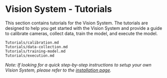 # Vision System - Tutorials

This section contains tutorials for the Vision System. The tutorials are designed to help you get started with the Vision System and provide a guide to calibrate cameras, collect data, train the model, and execute the model.

```{toctree}
Tutorials/calibration.md
Tutorials/data-collection.md
Tutorials/training-model.md
Tutorials/execution.md
```

_Note: If looking for a quick step-by-step instructions to setup your own Vision System, please refer to the [installation page](Installation.md)._